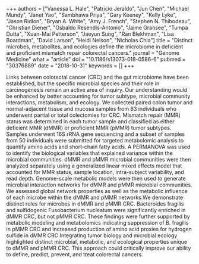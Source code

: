 +++
authors = ["Vanessa L. Hale", "Patricio Jeraldo", "Jun Chen", "Michael Mundy", "Janet Yao", "Sambhawa Priya", "Gary Keeney", "Kelly Lyke", "Jason Ridlon", "Bryan A. White", "Amy J. French", "Stephen N. Thibodeau", "Christian Diener", "Osbaldo Resendis-Antonio", "Jaime Gransee", "Tumpa Dutta", "Xuan-Mai Petterson", "Jaeyun Sung", "Ran Blekhman", "Lisa Boardman", "David Larson", "Heidi Nelson", "Nicholas Chia"]
title = "Distinct microbes, metabolites, and ecologies define the microbiome in deficient and proficient mismatch repair colorectal cancers."
journal = "Genome Medicine"
what = "article"
doi = "10.1186/s13073-018-0586-6"
pubmed = "30376889"
date = "2018-10-31"
keywords = []
+++

Links between colorectal cancer (CRC) and the gut microbiome have been established, but the specific microbial species and their role in carcinogenesis remain an active area of inquiry. Our understanding would be enhanced by better accounting for tumor subtype, microbial community interactions, metabolism, and ecology. We collected paired colon tumor and normal-adjacent tissue and mucosa samples from 83 individuals who underwent partial or total colectomies for CRC. Mismatch repair (MMR) status was determined in each tumor sample and classified as either deficient MMR (dMMR) or proficient MMR (pMMR) tumor subtypes. Samples underwent 16S rRNA gene sequencing and a subset of samples from 50 individuals were submitted for targeted metabolomic analysis to quantify amino acids and short-chain fatty acids. A PERMANOVA was used to identify the biological variables that explained variance within the microbial communities. dMMR and pMMR microbial communities were then analyzed separately using a generalized linear mixed effects model that accounted for MMR status, sample location, intra-subject variability, and read depth. Genome-scale metabolic models were then used to generate microbial interaction networks for dMMR and pMMR microbial communities. We assessed global network properties as well as the metabolic influence of each microbe within the dMMR and pMMR networks.We demonstrate distinct roles for microbes in dMMR and pMMR CRC. Bacteroides fragilis and sulfidogenic Fusobacterium nucleatum were significantly enriched in dMMR CRC, but not pMMR CRC. These findings were further supported by metabolic modeling and metabolomics indicating suppression of B. fragilis in pMMR CRC and increased production of amino acid proxies for hydrogen sulfide in dMMR CRC.Integrating tumor biology and microbial ecology highlighted distinct microbial, metabolic, and ecological properties unique to dMMR and pMMR CRC. This approach could critically improve our ability to define, predict, prevent, and treat colorectal cancers.
